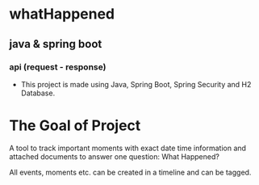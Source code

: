 # whatHappened
## java & spring boot
### api (request - response)

- This project is made using Java, Spring Boot, Spring Security and H2 Database.

# The Goal of Project

A tool  to track important moments with exact date time information and attached  documents to answer  one question: What Happened?

All events, moments etc. can be created  in a timeline and can be tagged.